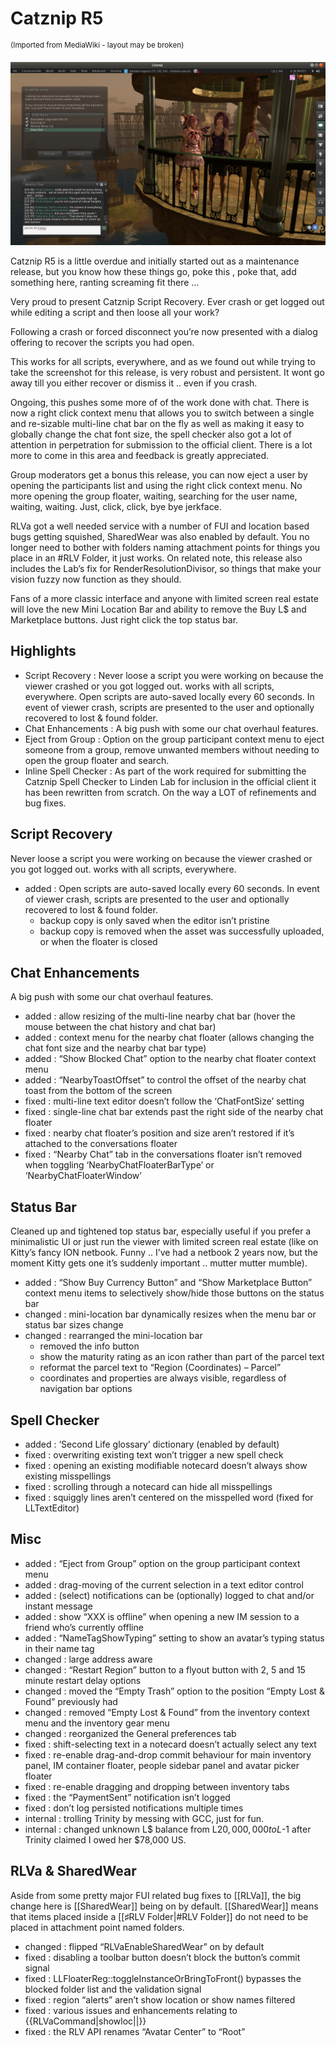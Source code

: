 # Catznip R5

<sup>(Imported from MediaWiki - layout may be broken)</sup>

![Catznip_R5](./r05/Catznip_R5.jpg)

Catznip R5 is a little overdue and initially started out as a maintenance release, but you know how these things go, poke this , poke that, add something here, ranting screaming fit there …

Very proud to present Catznip Script Recovery. Ever crash or get logged out while editing a script and then loose all your work?

Following a crash or forced disconnect you’re now presented with a dialog offering to recover the scripts you had open.

This works for all scripts, everywhere, and as we found out while trying to take the screenshot for this release, is very robust and persistent. It wont go away till you either recover or dismiss it .. even if you crash.

Ongoing, this pushes some more of of the work done with chat. There is now a right click context menu that allows you to switch between a single and re-sizable multi-line chat bar on the fly as well as making it easy to globally change the chat font size, the spell checker also got a lot of attention in perpetration for submission to the official client. There is a lot more to come in this area and feedback is greatly appreciated.

Group moderators get a bonus this release, you can now eject a user by opening the participants list and using the right click context menu. No more opening the group floater, waiting, searching for the user name, waiting, waiting. Just, click, click, bye bye jerkface.

RLVa got a well needed service with a number of FUI and location based bugs getting squished, SharedWear was also enabled by default. You no longer need to bother with folders naming attachment points for things you place in an #RLV Folder, it just works. On related note, this release also includes the Lab’s fix for RenderResolutionDivisor, so things that make your vision fuzzy now function as they should.

Fans of a more classic interface and anyone with limited screen real estate will love the new Mini Location Bar and ability to remove the Buy L$ and Marketplace buttons. Just right click the top status bar.

## Highlights
* Script Recovery : Never loose a script you were working on because the viewer crashed or you got logged out. works with all scripts, everywhere. Open scripts are auto-saved locally every 60 seconds. In event of viewer crash, scripts are presented to the user and optionally recovered to lost & found folder.
* Chat Enhancements : A big push with some our chat overhaul features.
* Eject from Group : Option on the group participant context menu to eject someone from a group, remove unwanted members without needing to open the group floater and search.
* Inline Spell Checker : As part of the work required for submitting the Catznip Spell Checker to Linden Lab for inclusion in the official client it has been rewritten from scratch. On the way a LOT of refinements and bug fixes.

## Script Recovery
Never loose a script you were working on because the viewer crashed or you got logged out. works with all scripts, everywhere.
* added :  Open scripts are auto-saved locally every 60 seconds. In event of viewer crash, scripts are presented to the user and optionally recovered to lost & found folder.
	* backup copy is only saved when the editor isn’t pristine
	* backup copy is removed when the asset was successfully uploaded, or when the floater is closed

## Chat Enhancements
A big push with some our chat overhaul features.

* added : allow resizing of the multi-line nearby chat bar (hover the mouse between the chat history and chat bar)
* added : context menu for the nearby chat floater (allows changing the chat font size and the nearby chat bar type)
* added : “Show Blocked Chat” option to the nearby chat floater context menu
* added : “NearbyToastOffset” to control the offset of the nearby chat toast from the bottom of the screen
* fixed : multi-line text editor doesn’t follow the ‘ChatFontSize’ setting
* fixed : single-line chat bar extends past the right side of the nearby chat floater
* fixed : nearby chat floater’s position and size aren’t restored if it’s attached to the conversations floater
* fixed : “Nearby Chat” tab in the conversations floater isn’t removed when toggling ‘NearbyChatFloaterBarType’ or ‘NearbyChatFloaterWindow’

## Status Bar
Cleaned up and tightened top status bar, especially useful if you prefer a minimalistic UI or just run the viewer with limited screen real estate (like on Kitty’s fancy ION netbook. Funny .. I’ve had a netbook 2 years now, but the moment Kitty gets one it’s suddenly important .. mutter mutter mumble).
* added : “Show Buy Currency Button” and “Show Marketplace Button” context menu items to selectively show/hide those buttons on the status bar
* changed : mini-location bar dynamically resizes when the menu bar or status bar sizes change
* changed : rearranged the mini-location bar
	* removed the info button
	* show the maturity rating as an icon rather than part of the parcel text
	* reformat the parcel text to “Region (Coordinates) – Parcel”
	* coordinates and properties are always visible, regardless of navigation bar options

## Spell Checker
* added : ‘Second Life glossary’ dictionary (enabled by default)
* fixed : overwriting existing text won’t trigger a new spell check
* fixed : opening an existing modifiable notecard doesn’t always show existing misspellings
* fixed : scrolling through a notecard can hide all misspellings
* fixed : squiggly lines aren’t centered on the misspelled word (fixed for LLTextEditor)

## Misc
* added : “Eject from Group” option on the group participant context menu
* added : drag-moving of the current selection in a text editor control
* added : (select) notifications can be (optionally) logged to chat and/or instant message
* added : show “XXX is offline” when opening a new IM session to a friend who’s currently offline
* added : “NameTagShowTyping” setting to show an avatar’s typing status in their name tag
* changed : large address aware
* changed : “Restart Region” button to a flyout button with 2, 5 and 15 minute restart delay options
* changed : moved the “Empty Trash” option to the position “Empty Lost & Found” previously had
* changed : removed “Empty Lost & Found” from the inventory context menu and the inventory gear menu
* changed : reorganized the General preferences tab
* fixed : shift-selecting text in a notecard doesn’t actually select any text
* fixed : re-enable drag-and-drop commit behaviour for main inventory panel, IM container floater, people sidebar panel and avatar picker floater
* fixed : re-enable dragging and dropping between inventory tabs
* fixed : the “PaymentSent” notification isn’t logged
* fixed : don’t log persisted notifications multiple times
* internal : trolling Trinity by messing with GCC, just for fun.
* internal : changed unknown L$ balance from L$20,000,000 to L$-1 after Trinity claimed I owed her $78,000 US.

## RLVa & SharedWear
Aside from some pretty major FUI related bug fixes to [[RLVa]], the big change here is [[SharedWear]] being on by default. [[SharedWear]] means that items placed inside a [[♯RLV Folder|#RLV Folder]] do not need to be placed in attachment point named folders.

* changed : flipped “RLVaEnableSharedWear” on by default
* fixed : disabling a toolbar button doesn’t block the button’s commit signal
* fixed : LLFloaterReg::toggleInstanceOrBringToFront() bypasses the blocked folder list and the validation signal
* fixed : region “alerts” aren’t show location or show names filtered
* fixed : various issues and enhancements relating to {{RLVaCommand|showloc||}}
* fixed : the RLV API renames “Avatar Center” to “Root”
